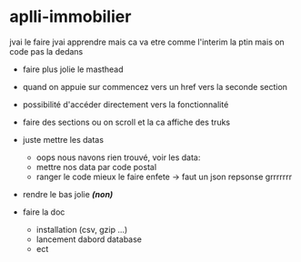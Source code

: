 # aplli-immobilier

jvai le faire jvai apprendre mais ca va etre comme l'interim la ptin mais on code pas la dedans


  - faire plus jolie le masthead
  
  - quand on appuie sur commencez vers un href vers la seconde section
  
  - possibilité d'accéder directement vers la fonctionnalité
  
  - faire des sections ou on scroll et la ca affiche des truks

  - juste mettre les datas
  
    - oops nous navons rien trouvé, voir les data: 
    - mettre nos data par code postal
    - ranger le code mieux le faire enfete -> faut un json repsonse grrrrrrr
   
   
   - rendre le bas jolie <em><strong>(non)</strong></em>
   
   
  - faire la doc 
    - installation (csv, gzip ...)
    - lancement dabord database
    - ect
